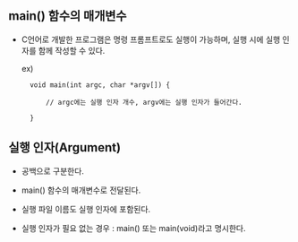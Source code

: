 ## main() 함수의 매개변수

- C언어로 개발한 프로그램은 명령 프롬프트로도 실행이 가능하며, 실행 시에 실행 인자를 함께 작성할 수 있다.

    ex) 

        void main(int argc, char *argv[]) {

            // argc에는 실행 인자 개수, argv에는 실행 인자가 들어간다.

        }



## 실행 인자(Argument)

- 공백으로 구분한다.
- main() 함수의 매개변수로 전달된다.
- 실행 파일 이름도 실행 인자에 포함된다.

- 실행 인자가 필요 없는 경우 : main() 또는 main(void)라고 명시한다.


